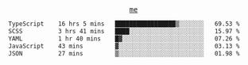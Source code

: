 <p align="center">
  <samp>
    <a href="https://yiwwhl.com">me</a>
  </samp>
</p>

<!--START_SECTION:waka-->

```txt
TypeScript    16 hrs 5 mins   █████████████████▒░░░░░░░   69.53 %
SCSS          3 hrs 41 mins   ████░░░░░░░░░░░░░░░░░░░░░   15.97 %
YAML          1 hr 40 mins    █▓░░░░░░░░░░░░░░░░░░░░░░░   07.26 %
JavaScript    43 mins         ▓░░░░░░░░░░░░░░░░░░░░░░░░   03.13 %
JSON          27 mins         ▒░░░░░░░░░░░░░░░░░░░░░░░░   01.98 %
```

<!--END_SECTION:waka-->